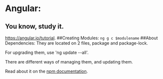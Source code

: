 # Angular:
## You know, study it. 
https://angular.io/tutorial.
##Creating Modules:
``` ng g c $modulename ```
##About Dependencies:
They are located on 2 files, package and package-lock.

For upgrading them, use 'ng update --all'.

There are different ways of managing them, and updating them.

Read about it on the [npm documentation](https://docs.npmjs.com/files/package.json).
